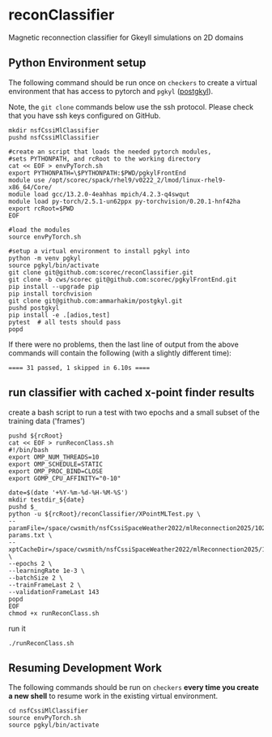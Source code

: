 # reconClassifier
Magnetic reconnection classifier for Gkeyll simulations on 2D domains

## Python Environment setup

The following command should be run once on `checkers` to create a virtual environment that has access to pytorch and `pgkyl` ([postgkyl](https://github.com/ammarhakim/postgkyl)).

Note, the `git clone` commands below use the ssh protocol.  Please check that you have ssh keys configured on GitHub.

```
mkdir nsfCssiMlClassifier
pushd nsfCssiMlClassifier

#create an script that loads the needed pytorch modules,
#sets PYTHONPATH, and rcRoot to the working directory
cat << EOF > envPyTorch.sh
export PYTHONPATH=\$PYTHONPATH:$PWD/pgkylFrontEnd
module use /opt/scorec/spack/rhel9/v0222_2/lmod/linux-rhel9-x86_64/Core/
module load gcc/13.2.0-4eahhas mpich/4.2.3-q4swqut
module load py-torch/2.5.1-un62ppx py-torchvision/0.20.1-hnf42ha
export rcRoot=$PWD
EOF

#load the modules
source envPyTorch.sh

#setup a virtual environment to install pgkyl into
python -m venv pgkyl
source pgkyl/bin/activate
git clone git@github.com:scorec/reconClassifier.git
git clone -b cws/scorec git@github.com:scorec/pgkylFrontEnd.git
pip install --upgrade pip
pip install torchvision
git clone git@github.com:ammarhakim/postgkyl.git
pushd postgkyl
pip install -e .[adios,test]
pytest  # all tests should pass
popd
```

If there were no problems, then the last line of output from the above commands will contain the following (with a slightly different time):

`==== 31 passed, 1 skipped in 6.10s ====`


## run classifier with cached x-point finder results


create a bash script to run a test with two epochs and a small subset of the
training data ('frames')

```
pushd ${rcRoot}
cat << EOF > runReconClass.sh
#!/bin/bash
export OMP_NUM_THREADS=10
export OMP_SCHEDULE=STATIC
export OMP_PROC_BIND=CLOSE
export GOMP_CPU_AFFINITY="0-10"

date=$(date '+%Y-%m-%d-%H-%M-%S')
mkdir testdir_${date}
pushd $_
python -u ${rcRoot}/reconClassifier/XPointMLTest.py \
--paramFile=/space/cwsmith/nsfCssiSpaceWeather2022/mlReconnection2025/1024Res_v0/pkpm_2d_turb_p2-params.txt \
--xptCacheDir=/space/cwsmith/nsfCssiSpaceWeather2022/mlReconnection2025/1024Res_v0/cache04082025 \
--epochs 2 \
--learningRate 1e-3 \
--batchSize 2 \
--trainFrameLast 2 \
--validationFrameLast 143
popd
EOF
chmod +x runReconClass.sh
```

run it

```
./runReconClass.sh
```

## Resuming Development Work

The following commands should be run on `checkers` **every time you create a new shell** to resume work in the existing virtual environment.

```
cd nsfCssiMlClassifier
source envPyTorch.sh
source pgkyl/bin/activate
```
